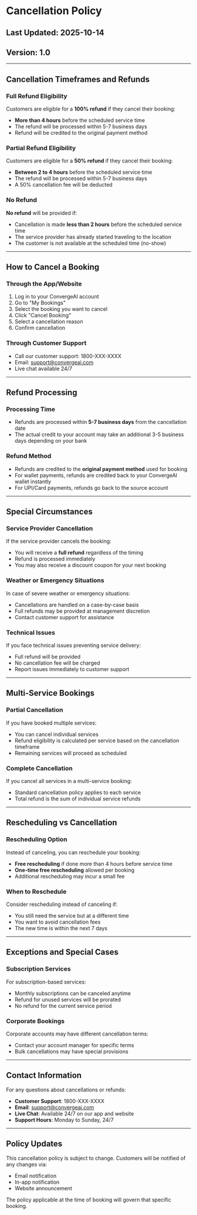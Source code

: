 # Cancellation Policy

## Last Updated: 2025-10-14
## Version: 1.0

---

## Cancellation Timeframes and Refunds

### Full Refund Eligibility
Customers are eligible for a **100% refund** if they cancel their booking:
- **More than 4 hours** before the scheduled service time
- The refund will be processed within 5-7 business days
- Refund will be credited to the original payment method

### Partial Refund Eligibility
Customers are eligible for a **50% refund** if they cancel their booking:
- **Between 2 to 4 hours** before the scheduled service time
- The refund will be processed within 5-7 business days
- A 50% cancellation fee will be deducted

### No Refund
**No refund** will be provided if:
- Cancellation is made **less than 2 hours** before the scheduled service time
- The service provider has already started traveling to the location
- The customer is not available at the scheduled time (no-show)

---

## How to Cancel a Booking

### Through the App/Website
1. Log in to your ConvergeAI account
2. Go to "My Bookings"
3. Select the booking you want to cancel
4. Click "Cancel Booking"
5. Select a cancellation reason
6. Confirm cancellation

### Through Customer Support
- Call our customer support: 1800-XXX-XXXX
- Email: support@convergeai.com
- Live chat available 24/7

---

## Refund Processing

### Processing Time
- Refunds are processed within **5-7 business days** from the cancellation date
- The actual credit to your account may take an additional 3-5 business days depending on your bank

### Refund Method
- Refunds are credited to the **original payment method** used for booking
- For wallet payments, refunds are credited back to your ConvergeAI wallet instantly
- For UPI/Card payments, refunds go back to the source account

---

## Special Circumstances

### Service Provider Cancellation
If the service provider cancels the booking:
- You will receive a **full refund** regardless of the timing
- Refund is processed immediately
- You may also receive a discount coupon for your next booking

### Weather or Emergency Situations
In case of severe weather or emergency situations:
- Cancellations are handled on a case-by-case basis
- Full refunds may be provided at management discretion
- Contact customer support for assistance

### Technical Issues
If you face technical issues preventing service delivery:
- Full refund will be provided
- No cancellation fee will be charged
- Report issues immediately to customer support

---

## Multi-Service Bookings

### Partial Cancellation
If you have booked multiple services:
- You can cancel individual services
- Refund eligibility is calculated per service based on the cancellation timeframe
- Remaining services will proceed as scheduled

### Complete Cancellation
If you cancel all services in a multi-service booking:
- Standard cancellation policy applies to each service
- Total refund is the sum of individual service refunds

---

## Rescheduling vs Cancellation

### Rescheduling Option
Instead of canceling, you can reschedule your booking:
- **Free rescheduling** if done more than 4 hours before service time
- **One-time free rescheduling** allowed per booking
- Additional rescheduling may incur a small fee

### When to Reschedule
Consider rescheduling instead of canceling if:
- You still need the service but at a different time
- You want to avoid cancellation fees
- The new time is within the next 7 days

---

## Exceptions and Special Cases

### Subscription Services
For subscription-based services:
- Monthly subscriptions can be canceled anytime
- Refund for unused services will be prorated
- No refund for the current service period

### Corporate Bookings
Corporate accounts may have different cancellation terms:
- Contact your account manager for specific terms
- Bulk cancellations may have special provisions

---

## Contact Information

For any questions about cancellations or refunds:
- **Customer Support**: 1800-XXX-XXXX
- **Email**: support@convergeai.com
- **Live Chat**: Available 24/7 on our app and website
- **Support Hours**: Monday to Sunday, 24/7

---

## Policy Updates

This cancellation policy is subject to change. Customers will be notified of any changes via:
- Email notification
- In-app notification
- Website announcement

The policy applicable at the time of booking will govern that specific booking.

